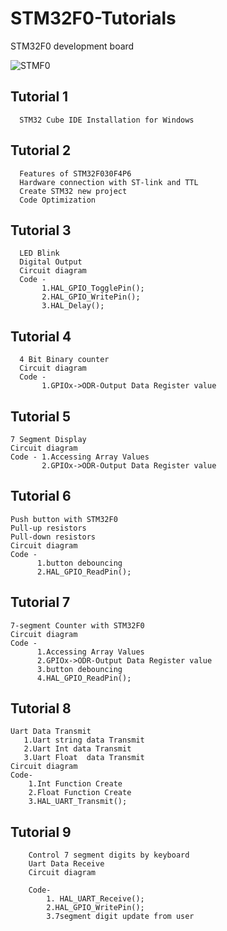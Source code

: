 # STM32F0-Tutorials

 STM32F0 development board

 ![STMF0](https://github.com/exenso/STM32F0-Tutorials/assets/165152718/6925e954-9173-48e0-bbf9-54d2a1021146)


## Tutorial 1
      STM32 Cube IDE Installation for Windows

## Tutorial 2
      Features of STM32F030F4P6
      Hardware connection with ST-link and TTL 
      Create STM32 new project 
      Code Optimization 

## Tutorial 3
      LED Blink
      Digital Output
      Circuit diagram
      Code -
           1.HAL_GPIO_TogglePin();
           2.HAL_GPIO_WritePin();
           3.HAL_Delay();
      
## Tutorial 4
      4 Bit Binary counter
      Circuit diagram
      Code -
           1.GPIOx->ODR-Output Data Register value

## Tutorial 5
    7 Segment Display
    Circuit diagram
    Code - 1.Accessing Array Values
           2.GPIOx->ODR-Output Data Register value

## Tutorial 6
    Push button with STM32F0
    Pull-up resistors 
    Pull-down resistors
    Circuit diagram
    Code -
          1.button debouncing
          2.HAL_GPIO_ReadPin();
    
## Tutorial 7
    7-segment Counter with STM32F0
    Circuit diagram
    Code -
          1.Accessing Array Values
          2.GPIOx->ODR-Output Data Register value
          3.button debouncing
          4.HAL_GPIO_ReadPin();

## Tutorial 8
    Uart Data Transmit
       1.Uart string data Transmit
       2.Uart Int data Transmit
       3.Uart Float  data Transmit
    Circuit diagram
    Code-  
        1.Int Function Create
        2.Float Function Create
        3.HAL_UART_Transmit();



## Tutorial 9

        Control 7 segment digits by keyboard
        Uart Data Receive
        Circuit diagram
        
        Code- 
            1. HAL_UART_Receive();
            2.HAL_GPIO_WritePin();
            3.7segment digit update from user


